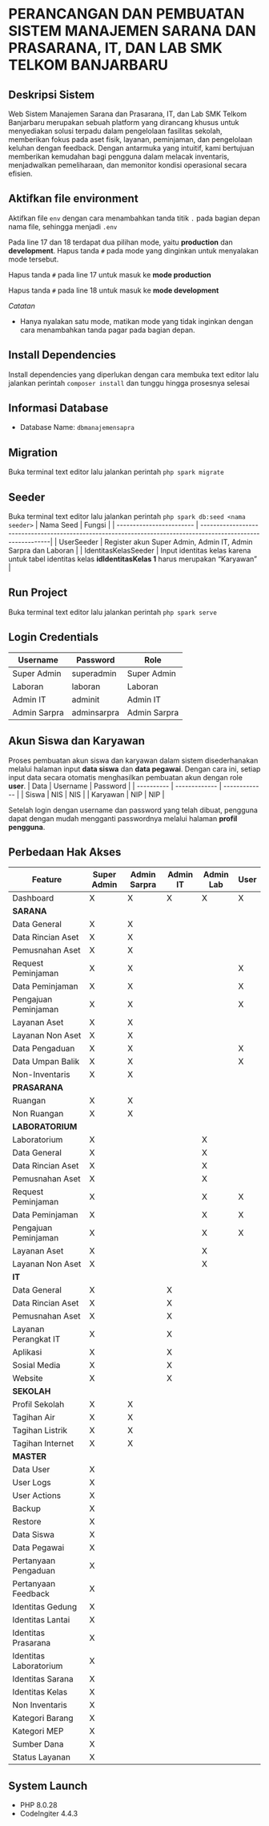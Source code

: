 # PERANCANGAN DAN PEMBUATAN SISTEM MANAJEMEN SARANA DAN PRASARANA, IT, DAN LAB SMK TELKOM BANJARBARU

## Deskripsi Sistem 

Web Sistem Manajemen Sarana dan Prasarana, IT, dan Lab SMK Telkom Banjarbaru merupakan sebuah platform yang dirancang khusus untuk menyediakan solusi terpadu dalam pengelolaan fasilitas sekolah, memberikan fokus pada aset fisik, layanan, peminjaman, dan pengelolaan keluhan dengan feedback. Dengan antarmuka yang intuitif, kami bertujuan memberikan kemudahan bagi pengguna dalam melacak inventaris, menjadwalkan pemeliharaan, dan memonitor kondisi operasional secara efisien.

## Aktifkan file environment

Aktifkan file `env` dengan cara menambahkan tanda titik `.` pada bagian depan nama file, sehingga menjadi `.env`

Pada line 17 dan 18 terdapat dua pilihan mode, yaitu **production** dan **development**. Hapus tanda `#` pada mode yang dinginkan untuk menyalakan mode tersebut.

Hapus tanda `#` pada line 17 untuk masuk ke **mode production**

Hapus tanda `#` pada line 18 untuk masuk ke **mode development**

_Catatan_

- Hanya nyalakan satu mode, matikan mode yang tidak inginkan dengan cara menambahkan tanda pagar pada bagian depan.

## Install Dependencies 

Install dependencies yang diperlukan dengan cara membuka text editor lalu jalankan perintah `composer install` dan tunggu hingga prosesnya selesai

## Informasi Database

- Database Name: `dbmanajemensapra`

## Migration

Buka terminal text editor lalu jalankan perintah `php spark migrate`

## Seeder

Buka terminal text editor lalu jalankan perintah `php spark db:seed <nama seeder>`
| Nama Seed                | Fungsi                                                                                                       |
| ------------------------ | -------------------------------------------------------------------------------------------------------------|
| UserSeeder               | Register akun Super Admin, Admin IT, Admin Sarpra dan Laboran                                                |
| IdentitasKelasSeeder     | Input identitas kelas karena untuk tabel identitas kelas **idIdentitasKelas 1** harus merupakan “Karyawan”   |    

## Run Project

Buka terminal text editor lalu jalankan perintah `php spark serve`

## Login Credentials

| Username       | Password      | Role          |
| -------------- | ------------- | ------------- |
| Super Admin    | superadmin    | Super Admin   |
| Laboran        | laboran       | Laboran       |
| Admin IT       | adminit       | Admin IT      |
| Admin Sarpra   | adminsarpra   | Admin Sarpra  |

## Akun Siswa dan Karyawan

Proses pembuatan akun siswa dan karyawan dalam sistem disederhanakan melalui halaman input **data siswa** dan **data pegawai**. Dengan cara ini, setiap input data secara otomatis menghasilkan pembuatan akun dengan role **user**.
| Data        | Username      | Password      |
| ----------  | ------------- | ------------- |
| Siswa       | NIS           | NIS           |
| Karyawan    | NIP           | NIP           |

Setelah login dengan username dan password yang telah dibuat, pengguna dapat dengan mudah mengganti passwordnya melalui halaman **profil pengguna**.

## Perbedaan Hak Akses

| Feature                    | Super Admin | Admin Sarpra | Admin IT | Admin Lab | User |
|----------------------------|-------------|--------------|----------|-----------|------|
| Dashboard                  | X           | X            | X        | X         | X    |
| **SARANA**                     |
| Data General               | X           | X            |          |           |      |
| Data Rincian Aset          | X           | X            |          |           |      |
| Pemusnahan Aset            | X           | X            |          |           |      |
| Request Peminjaman         | X           | X            |          |          |  X    |
| Data Peminjaman            | X           | X            |          |          |  X    |
| Pengajuan Peminjaman       | X           | X            |          |          |  X    |
| Layanan Aset               | X           | X            |          |           |      |
| Layanan Non Aset           | X           | X            |          |           |      |
| Data Pengaduan             | X           | X            |          |          |  X    |
| Data Umpan Balik           | X           | X            |          |        |  X    |
| Non-Inventaris             | X           | X            |          |           |      |
| **PRASARANA**                |
| Ruangan                    | X           | X            |          |           |      |
| Non Ruangan                | X           | X            |          |           |      |
| **LABORATORIUM**                |
| Laboratorium               | X           |              |          | X         |      |
| Data General               | X           |              |          | X         |      |
| Data Rincian Aset          | X           |              |          | X         |      |
| Pemusnahan Aset            | X           |              |          | X         |      |
| Request Peminjaman         | X           |              |          | X         | X    |
| Data Peminjaman            | X           |              |          | X         | X    |
| Pengajuan Peminjaman       | X           |              |          | X         | X    |
| Layanan Aset               | X           |              |          | X         |      |
| Layanan Non Aset           | X           |              |          | X         |      |
| **IT**      |
| Data General               | X           |              | X        |           |      |
| Data Rincian Aset          | X           |              | X        |           |      |
| Pemusnahan Aset            | X           |              | X        |           |      |
| Layanan Perangkat IT       | X           |              | X        |           |      |
| Aplikasi                    | X           |              | X        |           |      |
| Sosial Media               | X           |              | X        |           |      |
| Website                    | X           |              | X        |           |      |
| **SEKOLAH**     |
| Profil Sekolah              | X           | X             |          |           |      |
| Tagihan Air                 | X           | X             |          |           |      |
| Tagihan Listrik             | X           | X             |          |           |      |
| Tagihan Internet            | X           | X             |          |           |      |
| **MASTER**     |
| Data User                  | X           |              |          |           |      |
| User Logs                  | X           |              |          |           |      |
| User Actions               | X           |              |          |           |      |
| Backup                     | X           |              |          |           |      |
| Restore                    | X           |              |          |           |      |
| Data Siswa                 | X           |              |          |           |      |
| Data Pegawai               | X           |              |          |           |      |
| Pertanyaan Pengaduan       | X           |              |          |           |      |
| Pertanyaan Feedback         | X           |              |          |           |      |
| Identitas Gedung           | X           |              |          |           |      |
| Identitas Lantai           | X           |              |          |           |      |
| Identitas Prasarana        | X           |              |          |           |      |
| Identitas Laboratorium     | X           |              |          |           |      |
| Identitas Sarana           | X           |              |          |           |      |
| Identitas Kelas            | X           |              |          |           |      |
| Non Inventaris             | X           |              |          |           |      |
| Kategori Barang            | X           |              |          |           |      |
| Kategori MEP               | X           |              |          |           |      |
| Sumber Dana                | X           |              |          |           |      |
| Status Layanan             | X           |              |          |           |      |



## System Launch
- PHP 8.0.28
- CodeIngiter 4.4.3
  
